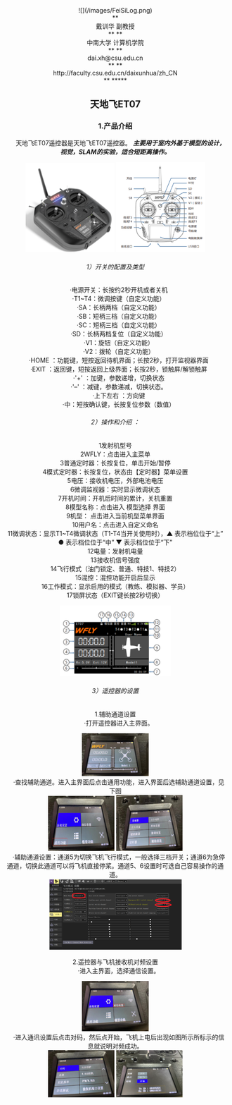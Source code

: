 <div align=center>![](/images/FeiSiLog.png)<div>
**<center>戴训华 副教授</center>** 
**<center>中南大学 计算机学院</center>** 
**<center>dai.xh@csu.edu.cn</center>** 
**<center>http://faculty.csu.edu.cn/daixunhua/zh_CN</center>**
*****

## <center> 天地飞ET07 </center>

### 1.产品介绍

&nbsp;&nbsp;&nbsp;&nbsp;&nbsp;&nbsp;天地飞ET07遥控器是天地飞ET07遥控器。
***主要用于室内外基于模型的设计，视觉，SLAM的实验，适合短距离操作。***

<center>
<img src="/B/Image/ET07_1.png" width="40%">
<img src="/B/Image/ET07_2.png" width="40%">
</center>

###### 1）开关的配置及类型  
&nbsp;&nbsp;&nbsp;&nbsp;·电源开关：长按约2秒开机或者关机 <br>
&nbsp;&nbsp;&nbsp;&nbsp;·T1~T4：微调按键（自定义功能）<br>
&nbsp;&nbsp;&nbsp;&nbsp;·SA：长柄两档（自定义功能） <br>
&nbsp;&nbsp;&nbsp;&nbsp;·SB：短柄三档（自定义功能） <br>
&nbsp;&nbsp;&nbsp;&nbsp;·SC：短柄三档（自定义功能）<br>
&nbsp;&nbsp;&nbsp;&nbsp;·SD：长柄两档复位（自定义功能）<br>
&nbsp;&nbsp;&nbsp;&nbsp;·V1：旋钮（自定义功能） <br>
&nbsp;&nbsp;&nbsp;&nbsp;·V2：拨轮（自定义功能）<br>
&nbsp;&nbsp;&nbsp;&nbsp;·HOME ：功能键，短按返回待机界面；长按2秒，打开监视器界面 <br>
&nbsp;&nbsp;&nbsp;&nbsp;·EXIT ：返回键，短按返回上级界面；长按2秒，锁触屏/解锁触屏 <br>
&nbsp;&nbsp;&nbsp;&nbsp;·'+' ：加键，参数递增，切换状态<br>
&nbsp;&nbsp;&nbsp;&nbsp;·'–' ：减键，参数递减，切换状态。<br>
&nbsp;&nbsp;&nbsp;&nbsp;·上下左右 ：方向键<br>
&nbsp;&nbsp;&nbsp;&nbsp;·中：短按确认键，长按复位参数（数值）<br>

###### 2）操作和介绍 ：
1发射机型号<br>
2WFLY：点击进入主菜单<br>
3普通定时器：长按复位，单击开始/暂停 <br>
4模式定时器：长按复位，状态由【定时器】菜单设置 <br>
5电压：接收机电压，外部电池电压 <br>
6微调监视器：实时显示微调状态<br>
7开机时间：开机后时间的累计，关机重置 <br>
8模型名称：点击进入 模型选择 界面 <br>
9机型： 点击进入当前机型菜单界面 <br>
10用户名：点击进入自定义命名 <br>
11微调状态：显示T1~T4微调状态（T1-T4当开关使用时），▲ 表示档位位于“上” ● 表示档位位于“中” ▼ 表示档位位于“下”<br>
12电量：发射机电量<br>
13接收机信号强度 <br>
14飞行模式（油门锁定、普通、特技1、特技2）<br>
15混控：混控功能开启后显示 <br>
16工作模式：显示启用的模式（教练、模拟器、学员） <br>
17锁屏状态（EXIT键长按2秒切换）<br>

<center>
<img src="/B/Image/ET07_3.png" width="50%">
</center>

###### 3）遥控器的设置
1.辅助通道设置 <br>
&nbsp;&nbsp;&nbsp;&nbsp;·打开遥控器进入主界面。 <br>
<center>
<img src="/B/Image/ET07_4.png" width="30%">
</center>
&nbsp;&nbsp;&nbsp;&nbsp;·查找辅助通道。进入主界面后点击通用功能，进入界面后选辅助通道设置，见下图 <br>
<center>
<img src="/B/Image/ET07_5.png" width="30%">
<img src="/B/Image/ET07_6.png" width="30%">
</center>
&nbsp;&nbsp;&nbsp;&nbsp;·辅助通道设置：通道5为切换飞机飞行模式，一般选择三档开关；通道6为急停通道，切换此通道可以将飞机直接停桨。通道5、6设置时可选自己容易操作的通道。 <br>
<center>
<img src="/B/Image/ET07_7.png" width="60%">
</center>

2.遥控器与飞机接收机对频设置 <br>
&nbsp;&nbsp;&nbsp;&nbsp;·进入主界面，选择通信设置。 <br>
<center>
<img src="/B/Image/ET07_8.png" width="30%">
</center>
&nbsp;&nbsp;&nbsp;&nbsp;·进入通讯设置后点击对码，然后点开始，飞机上电后出现如图所示所标示的信息就说明对频成功。 <br>
<center>
<img src="/B/Image/ET07_9.png" width="30%">
<img src="/B/Image/ET07_10.png" width="30%">
</center>


